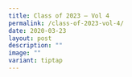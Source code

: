 ```yaml
---
title: Class of 2023 – Vol 4
permalink: /class-of-2023-vol-4/
date: 2020-03-23
layout: post
description: ""
image: ""
variant: tiptap
---
```

